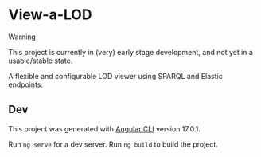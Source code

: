 # View-a-LOD

> [!WARNING]  
> This project is currently in (very) early stage development, and not yet in a usable/stable state.

A flexible and configurable LOD viewer using SPARQL and Elastic endpoints.


## Dev
This project was generated with [Angular CLI](https://github.com/angular/angular-cli) version 17.0.1.

Run `ng serve` for a dev server. Run `ng build` to build the project.
